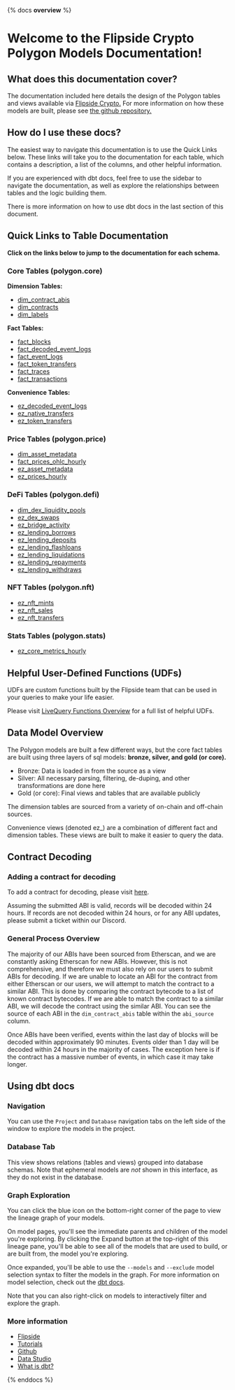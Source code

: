 {% docs __overview__ %}

# Welcome to the Flipside Crypto Polygon Models Documentation!

## **What does this documentation cover?**
The documentation included here details the design of the Polygon tables and views available via [Flipside Crypto.](https://flipsidecrypto.xyz/) For more information on how these models are built, please see [the github repository.](https://github.com/FlipsideCrypto/polygon-models)

## **How do I use these docs?**
The easiest way to navigate this documentation is to use the Quick Links below. These links will take you to the documentation for each table, which contains a description, a list of the columns, and other helpful information.

If you are experienced with dbt docs, feel free to use the sidebar to navigate the documentation, as well as explore the relationships between tables and the logic building them.

There is more information on how to use dbt docs in the last section of this document.

## **Quick Links to Table Documentation**

**Click on the links below to jump to the documentation for each schema.**

### Core Tables (polygon.core)

**Dimension Tables:**
- [dim_contract_abis](https://flipsidecrypto.github.io/polygon-models/#!/model/model.polygon_models.core__dim_contract_abis)
- [dim_contracts](https://flipsidecrypto.github.io/polygon-models/#!/model/model.polygon_models.core__dim_contracts)
- [dim_labels](https://flipsidecrypto.github.io/polygon-models/#!/model/model.polygon_models.core__dim_labels)

**Fact Tables:**
- [fact_blocks](https://flipsidecrypto.github.io/polygon-models/#!/model/model.polygon_models.core__fact_blocks)
- [fact_decoded_event_logs](https://flipsidecrypto.github.io/polygon-models/#!/model/model.polygon_models.core__fact_decoded_event_logs)
- [fact_event_logs](https://flipsidecrypto.github.io/polygon-models/#!/model/model.polygon_models.core__fact_event_logs)
- [fact_token_transfers](https://flipsidecrypto.github.io/polygon-models/#!/model/model.polygon_models.core__fact_token_transfers)
- [fact_traces](https://flipsidecrypto.github.io/polygon-models/#!/model/model.polygon_models.core__fact_traces)
- [fact_transactions](https://flipsidecrypto.github.io/polygon-models/#!/model/model.polygon_models.core__fact_transactions)

**Convenience Tables:**
- [ez_decoded_event_logs](https://flipsidecrypto.github.io/polygon-models/#!/model/model.polygon_models.core__ez_decoded_event_logs)
- [ez_native_transfers](https://flipsidecrypto.github.io/polygon-models/#!/model/model.polygon_models.core__ez_native_transfers)
- [ez_token_transfers](https://flipsidecrypto.github.io/polygon-models/#!/model/model.polygon_models.core__ez_token_transfers)

### Price Tables (polygon.price)
- [dim_asset_metadata](https://flipsidecrypto.github.io/polygon-models/#!/model/model.polygon_models.price__dim_asset_metadata)
- [fact_prices_ohlc_hourly](https://flipsidecrypto.github.io/polygon-models/#!/model/model.polygon_models.price__fact_prices_ohlc_hourly)
- [ez_asset_metadata](https://flipsidecrypto.github.io/polygon-models/#!/model/model.polygon_models.price__ez_asset_metadata)
- [ez_prices_hourly](https://flipsidecrypto.github.io/polygon-models/#!/model/model.polygon_models.price__ez_prices_hourly)

### DeFi Tables (polygon.defi)
- [dim_dex_liquidity_pools](https://flipsidecrypto.github.io/polygon-models/#!/model/model.polygon_models.defi__dim_dex_liquidity_pools)
- [ez_dex_swaps](https://flipsidecrypto.github.io/polygon-models/#!/model/model.polygon_models.defi__ez_dex_swaps)
- [ez_bridge_activity](https://flipsidecrypto.github.io/polygon-models/#!/model/model.polygon_models.defi__ez_bridge_activity)
- [ez_lending_borrows](https://flipsidecrypto.github.io/polygon-models/#!/model/model.polygon_models.defi__ez_lending_borrows) 
- [ez_lending_deposits](https://flipsidecrypto.github.io/polygon-models/#!/model/model.polygon_models.defi__ez_lending_deposits)
- [ez_lending_flashloans](https://flipsidecrypto.github.io/polygon-models/#!/model/model.polygon_models.defi__ez_lending_flashloans)
- [ez_lending_liquidations](https://flipsidecrypto.github.io/polygon-models/#!/model/model.polygon_models.defi__ez_lending_liquidations)
- [ez_lending_repayments](https://flipsidecrypto.github.io/polygon-models/#!/model/model.polygon_models.defi__ez_lending_repayments)
- [ez_lending_withdraws](https://flipsidecrypto.github.io/polygon-models/#!/model/model.polygon_models.defi__ez_lending_withdraws)

### NFT Tables (polygon.nft)
- [ez_nft_mints](https://flipsidecrypto.github.io/polygon-models/#!/model/model.polygon_models.nft__ez_nft_mints)
- [ez_nft_sales](https://flipsidecrypto.github.io/polygon-models/#!/model/model.polygon_models.nft__ez_nft_sales)
- [ez_nft_transfers](https://flipsidecrypto.github.io/polygon-models/#!/model/model.polygon_models.nft__ez_nft_transfers)

### Stats Tables (polygon.stats)
- [ez_core_metrics_hourly](https://flipsidecrypto.github.io/polygon-models/#!/model/model.polygon_models.stats__ez_core_metrics_hourly)

## **Helpful User-Defined Functions (UDFs)**

UDFs are custom functions built by the Flipside team that can be used in your queries to make your life easier. 

Please visit [LiveQuery Functions Overview](https://flipsidecrypto.github.io/livequery-models/#!/overview) for a full list of helpful UDFs.

## **Data Model Overview**

The Polygon models are built a few different ways, but the core fact tables are built using three layers of sql models: **bronze, silver, and gold (or core).**

- Bronze: Data is loaded in from the source as a view
- Silver: All necessary parsing, filtering, de-duping, and other transformations are done here
- Gold (or core): Final views and tables that are available publicly

The dimension tables are sourced from a variety of on-chain and off-chain sources.

Convenience views (denoted ez_) are a combination of different fact and dimension tables. These views are built to make it easier to query the data.

## **Contract Decoding**
### Adding a contract for decoding
To add a contract for decoding, please visit [here](https://science.flipsidecrypto.xyz/abi-requestor/). 

Assuming the submitted ABI is valid, records will be decoded within 24 hours. If records are not decoded within 24 hours, or for any ABI updates, please submit a ticket within our Discord. 

### General Process Overview

The majority of our ABIs have been sourced from Etherscan, and we are constantly asking Etherscan for new ABIs. However, this is not comprehensive, and therefore we must also rely on our users to submit ABIs for decoding.
If we are unable to locate an ABI for the contract from either Etherscan or our users, we will attempt to match the contract to a similar ABI. This is done by comparing the contract bytecode to a list of known contract bytecodes. If we are able to match the contract to a similar ABI, we will decode the contract using the similar ABI. You can see the source of each ABI in the `dim_contract_abis` table within the `abi_source` column. 

Once ABIs have been verified, events within the last day of blocks will be decoded within approximately 90 minutes. Events older than 1 day will be decoded within 24 hours in the majority of cases. The exception here is if the contract has a massive number of events, in which case it may take longer.

## **Using dbt docs**
### Navigation

You can use the ```Project``` and ```Database``` navigation tabs on the left side of the window to explore the models in the project.

### Database Tab

This view shows relations (tables and views) grouped into database schemas. Note that ephemeral models are *not* shown in this interface, as they do not exist in the database.

### Graph Exploration

You can click the blue icon on the bottom-right corner of the page to view the lineage graph of your models.

On model pages, you'll see the immediate parents and children of the model you're exploring. By clicking the Expand button at the top-right of this lineage pane, you'll be able to see all of the models that are used to build, or are built from, the model you're exploring.

Once expanded, you'll be able to use the ```--models``` and ```--exclude``` model selection syntax to filter the models in the graph. For more information on model selection, check out the [dbt docs](https://docs.getdbt.com/docs/model-selection-syntax).

Note that you can also right-click on models to interactively filter and explore the graph.


### **More information**
- [Flipside](https://flipsidecrypto.xyz)
- [Tutorials](https://docs.flipsidecrypto.com/our-data/tutorials)
- [Github](https://github.com/FlipsideCrypto/polygon-models)
- [Data Studio](https://flipsidecrypto.xyz/edit)
- [What is dbt?](https://docs.getdbt.com/docs/introduction)

{% enddocs %}
